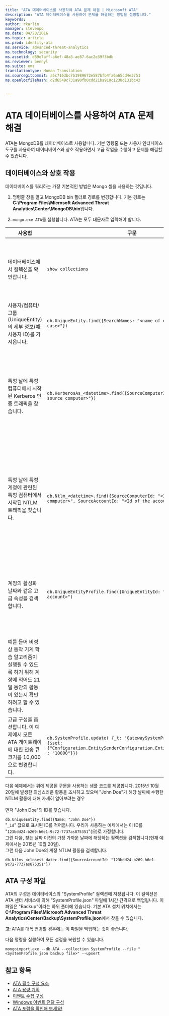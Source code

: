 ```yaml
---
title: "ATA 데이터베이스를 사용하여 ATA 문제 해결 | Microsoft ATA"
description: "ATA 데이터베이스를 사용하여 문제를 해결하는 방법을 설명합니다."
keywords: 
author: rkarlin
manager: stevenpo
ms.date: 04/28/2016
ms.topic: article
ms.prod: identity-ata
ms.service: advanced-threat-analytics
ms.technology: security
ms.assetid: d89e7aff-a6ef-48a3-ae87-6ac2e39f3bdb
ms.reviewer: bennyl
ms.suite: ems
translationtype: Human Translation
ms.sourcegitcommit: a5c7163bc7b1989672e587bfb4fa6a65cd4e3751
ms.openlocfilehash: d2d6549c731a90fb0cdd21ba910c1238d131bc43


---
```


# ATA 데이터베이스를 사용하여 ATA 문제 해결
ATA는 MongoDB를 데이터베이스로 사용합니다.
기본 명령줄 또는 사용자 인터페이스 도구를 사용하여 데이터베이스와 상호 작용하면서 고급 작업을 수행하고 문제를 해결할 수 있습니다.

## 데이터베이스와 상호 작용
데이터베이스를 쿼리하는 가장 기본적인 방법은 Mongo 셸을 사용하는 것입니다.

1.  명령줄 창을 열고 MongoDB bin 폴더로 경로를 변경합니다. 기본 경로는 **C:\Program Files\Microsoft Advanced Threat Analytics\Center\MongoDB\bin**입니다.

2.  `mongo.exe ATA`를 실행합니다. ATA는 모두 대문자로 입력해야 합니다.

|사용법|구문|참고|
|-------------|----------|---------|
|데이터베이스에서 컬렉션을 확인합니다.|`show collections`|트래픽이 데이터베이스에 기록 되는지와 이벤트 4776이 ATA에서 수신되는지를 확인하기 위한 종단 간 테스트로 유용합니다.|
|사용자/컴퓨터/그룹(UniqueEntity)의 세부 정보(예: 사용자 ID)를 가져옵니다.|`db.UniqueEntity.find({SearchNames: "<name of entity in lower case>"})`||
|특정 날에 특정 컴퓨터에서 시작된 Kerberos 인증 트래픽을 찾습니다.|`db.KerberosAs_<datetime>.find({SourceComputerId: "<Id of the source computer>"})`|&lt;원본 컴퓨터의 ID&gt;를 가져오려면 예제와 같이 UniqueEntity 컬렉션을 쿼리할 수 있습니다.<br /><br />각 네트워크 활동 유형(예: Kerberos 인증)에는 UTC 날짜마다 고유한 컬렉션이 있습니다.|
|특정 날에 특정 계정에 관련된 특정 컴퓨터에서 시작된 NTLM 트래픽을 찾습니다.|`db.Ntlm_<datetime>.find({SourceComputerId: "<Id of the source computer>", SourceAccountId: "<Id of the account>"})`|&lt;원본 컴퓨터의 ID&gt; 및 &lt;계정의 ID&gt;를 가져오려면 예제와 같이 UniqueEntity 컬렉션을 쿼리할 수 있습니다.<br /><br />각 네트워크 활동 유형(예: NTLM 인증)에는 UTC 날짜마다 고유한 컬렉션이 있습니다.|
|계정의 활성화 날짜와 같은 고급 속성을 검색합니다. |`db.UniqueEntityProfile.find({UniqueEntityId: "<Id of the account>")`|&lt;계정의 ID&gt;를 가져오려면 예제와 같이 UniqueEntity 컬렉션을 쿼리할 수 있습니다.<br>계정이 활성 상태인 날짜를 표시하는 속성 이름을 "ActiveDates"라고 합니다. <br>
예를 들어 비정상 동작 기계 학습 알고리즘이 실행될 수 있도록 하기 위해 계정에 적어도 21일 동안의 활동이 있는지 확인하려고 할 수 있습니다.|
|고급 구성을 옵션합니다. 이 예제에서 모든 ATA 게이트웨이에 대한 전송 큐 크기를 10,000으로 변경합니다.|`db.SystemProfile.update( {_t: "GatewaySystemProfile"} ,`<br>`{$set:{"Configuration.EntitySenderConfiguration.EntityBatchBlockMaxSize" : "10000"}})`|`|

다음 예제에서는 위에 제공된 구문을 사용하는 샘플 코드를 제공합니다. 2015년 10월 20일에 발생한 의심스러운 활동을 조사하고 있으며 "John Doe"가 해당 날짜에 수행한 NTLM 활동에 대해 자세히 알아보려는 경우<br /><br />먼저 "John Doe"의 ID를 찾습니다.

`db.UniqueEntity.find({Name: "John Doe"})`<br>"`_id`" 값으로 표시된 ID를 적어둡니다. 우리가 사용하는 예제에서는 이 ID를 "`123bdd24-b269-h6e1-9c72-7737as875351`"(으)로 가정합니다.<br>그런 다음, 찾는 날짜 이전의 가장 가까운 날짜에 해당하는 컬렉션을 검색합니다(현재 예제에서는 2015년 10월 20일).<br>그런 다음 John Doe의 계정 NTLM 활동을 검색합니다. 

`db.Ntlms_<closest date>.find({SourceAccountId: "123bdd24-b269-h6e1-9c72-7737as875351"})`
## ATA 구성 파일
ATA의 구성은 데이터베이스의 "SystemProfile" 컬렉션에 저장됩니다.
이 컬렉션은 ATA 센터 서비스에 의해 "SystemProfile.json" 파일에 1시간 간격으로 백업됩니다. 이 파일은 "Backup"이라는 하위 폴더에 있습니다. 기본 ATA 설치 위치에서는 **C:\Program Files\Microsoft Advanced Threat Analytics\Center\Backup\SystemProfile.json**에서 찾을 수 있습니다. 

**고**: ATA를 대폭 변경할 경우에는 이 파일을 백업하는 것이 좋습니다.

다음 명령을 실행하여 모든 설정을 복원할 수 있습니다.

`mongoimport.exe --db ATA --collection SystemProfile --file "<SystemProfile.json backup file>" --upsert`

## 참고 항목
- [ATA 필수 구성 요소](/advanced-threat-analytics/plan-design/ata-prerequisites)
- [ATA 용량 계획](/advanced-threat-analytics/plan-design/ata-capacity-planning)
- [이벤트 수집 구성](/advanced-threat-analytics/deploy-use/configure-event-collection)
- [Windows 이벤트 전달 구성](/advanced-threat-analytics/deploy-use/configure-event-collection#configuring-windows-event-forwarding)
- [ATA 포럼을 확인해 보세요!](https://social.technet.microsoft.com/Forums/security/home?forum=mata)



<!--HONumber=Jul16_HO3-->


